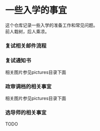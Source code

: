 # 一些入学的事宜
这个仓库记录一些入学的准备工作和常见问题。  
前人栽树，后人乘凉。

### 复试相关邮件流程

### 复试通知书
相关图片参见pictures目录下面

### 政审调档的相关事宜  
相关图片参见pictures目录下面

### 选导师的相关事宜
TODO
